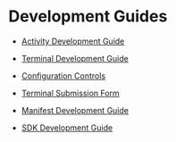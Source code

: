 Development Guides
=================

* [Activity Development Guide](/Docs/ForDevelopers/DevelopmentGuides/ActivityDevelopmentGuide.md)  
* [Terminal Development Guide](/Docs/ForDevelopers/DevelopmentGuides/TerminalDevelopmentGuide.md)  
* [Configuration Controls](/Docs/ForDevelopers/DevelopmentGuides/ConfigurationControls.md)    
* [Terminal Submission Form](https://docs.google.com/forms/d/1hDWlcdoQO0nBLsBcyiywxpMldFDpXHAqXHWc3fT8C4Y/viewform)

* [Manifest Development Guide](/Docs/ForDevelopers/DevelopmentGuides/ManifestDevelopmentGuide.md)
* [SDK Development Guide](/Docs/ForDevelopers/DevelopmentGuides/SDKDevelopmentGuide.md)
